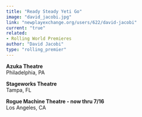 ```yaml
---
title: "Ready Steady Yeti Go"
image: "david_jacobi.jpg"
link: "newplayexchange.org/users/622/david-jacobi"
current: "true"
related:
- Rolling World Premieres
author: "David Jacobi"
type: "rolling_premier"
---
```


**Azuka Theatre**\
Philadelphia, PA

**Stageworks Theatre**\
Tampa, FL

**Rogue Machine Theatre - now thru 7/16**\
Los Angeles, CA
